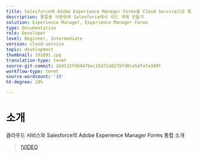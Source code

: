 ```yaml
---
title: Salesforce와 Adobe Experience Manager Forms을 Cloud Service으로 통합
description: 통합을 사용하여 Salesforce에서 리드 개체 만들기
solution: Experience Manager, Experience Manager Forms
type: Documentation
role: Developer
level: Beginner, Intermediate
version: cloud-service
topic: development
thumbnail: 331891.jpg
translation-type: tm+mt
source-git-commit: 1b4512fdb047bec15d72a8278fd0ce5dfafa309f
workflow-type: tm+mt
source-wordcount: '39'
ht-degree: 10%

---
```


# 소개

클라우드 서비스와 Salesforce의 Adobe Experience Manager Forms 통합 소개

>[!VIDEO](https://video.tv.adobe.com/v/331891/?quality=12&learn=on)
